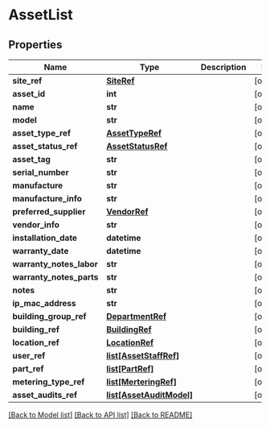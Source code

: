 # AssetList

## Properties
Name | Type | Description | Notes
------------ | ------------- | ------------- | -------------
**site_ref** | [**SiteRef**](SiteRef.md) |  | [optional] 
**asset_id** | **int** |  | [optional] 
**name** | **str** |  | [optional] 
**model** | **str** |  | [optional] 
**asset_type_ref** | [**AssetTypeRef**](AssetTypeRef.md) |  | [optional] 
**asset_status_ref** | [**AssetStatusRef**](AssetStatusRef.md) |  | [optional] 
**asset_tag** | **str** |  | [optional] 
**serial_number** | **str** |  | [optional] 
**manufacture** | **str** |  | [optional] 
**manufacture_info** | **str** |  | [optional] 
**preferred_supplier** | [**VendorRef**](VendorRef.md) |  | [optional] 
**vendor_info** | **str** |  | [optional] 
**installation_date** | **datetime** |  | [optional] 
**warranty_date** | **datetime** |  | [optional] 
**warranty_notes_labor** | **str** |  | [optional] 
**warranty_notes_parts** | **str** |  | [optional] 
**notes** | **str** |  | [optional] 
**ip_mac_address** | **str** |  | [optional] 
**building_group_ref** | [**DepartmentRef**](DepartmentRef.md) |  | [optional] 
**building_ref** | [**BuildingRef**](BuildingRef.md) |  | [optional] 
**location_ref** | [**LocationRef**](LocationRef.md) |  | [optional] 
**user_ref** | [**list[AssetStaffRef]**](AssetStaffRef.md) |  | [optional] 
**part_ref** | [**list[PartRef]**](PartRef.md) |  | [optional] 
**metering_type_ref** | [**list[MerteringRef]**](MerteringRef.md) |  | [optional] 
**asset_audits_ref** | [**list[AssetAuditModel]**](AssetAuditModel.md) |  | [optional] 

[[Back to Model list]](../README.md#documentation-for-models) [[Back to API list]](../README.md#documentation-for-api-endpoints) [[Back to README]](../README.md)

